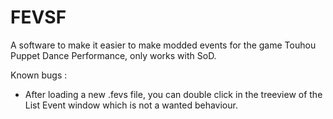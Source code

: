 ﻿# FEVSF

A software to make it easier to make modded events for the game Touhou Puppet Dance Performance, only works with SoD.

Known bugs :
* After loading a new .fevs file, you can double click in the treeview of the List Event window which is not a wanted behaviour.